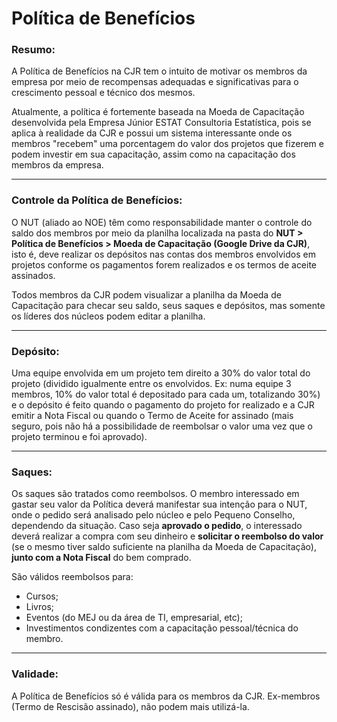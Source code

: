 # Política de Benefícios

### Resumo:

A Política de Benefícios na CJR tem o intuito de motivar os membros da empresa por meio de recompensas adequadas e significativas para o crescimento pessoal e técnico dos mesmos. 

Atualmente, a política é fortemente baseada na Moeda de Capacitação desenvolvida pela Empresa Júnior ESTAT Consultoria Estatística, pois se aplica à realidade da CJR e possui um sistema interessante onde os membros "recebem" uma porcentagem do valor dos projetos que fizerem e podem investir em sua capacitação, assim como na capacitação dos membros da empresa.

---

### Controle da Política de Benefícios:

O NUT (aliado ao NOE) têm como responsabilidade manter o controle do saldo dos membros por meio da planilha localizada na pasta do **NUT > Política de Benefícios > Moeda de Capacitação (Google Drive da CJR)**, isto é, deve realizar os depósitos nas contas dos membros envolvidos em projetos conforme os pagamentos forem realizados e os termos de aceite assinados.

Todos membros da CJR podem visualizar a planilha da Moeda de Capacitação para checar seu saldo, seus saques e depósitos, mas somente os líderes dos núcleos podem editar a planilha.

---

### Depósito:

Uma equipe envolvida em um projeto tem direito a 30% do valor total do projeto (dividido igualmente entre os envolvidos. Ex: numa equipe 3 membros, 10% do valor total é depositado para cada um, totalizando 30%) e o depósito é feito quando o pagamento do projeto for realizado e a CJR emitir a Nota Fiscal ou quando o Termo de Aceite for assinado (mais seguro, pois não há a possibilidade de reembolsar o valor uma vez que o projeto terminou e foi aprovado).

---

### Saques:

Os saques são tratados como reembolsos. O membro interessado em gastar seu valor da Política deverá manifestar sua intenção para o NUT, onde o pedido será analisado pelo núcleo e pelo Pequeno Conselho, dependendo da situação. Caso seja **aprovado o pedido**, o interessado deverá realizar a compra com seu dinheiro e **solicitar o reembolso do valor** (se o mesmo tiver saldo suficiente na planilha da Moeda de Capacitação), **junto com a Nota Fiscal** do bem comprado. 

São válidos reembolsos para:
* Cursos;
* Livros;
* Eventos (do MEJ ou da área de TI, empresarial, etc);
* Investimentos condizentes com a capacitação pessoal/técnica do membro.

---

### Validade:

A Política de Benefícios só é válida para os membros da CJR. Ex-membros (Termo de Rescisão assinado), não podem mais utilizá-la.
